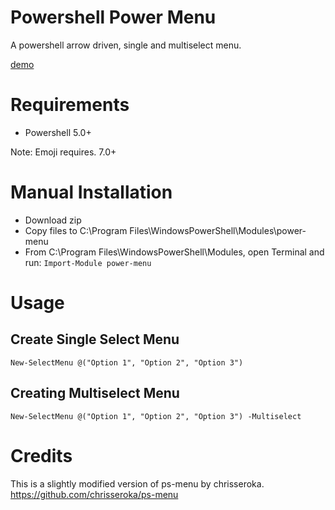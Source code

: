 # Powershell Power Menu
A powershell arrow driven, single and multiselect menu.

[demo](https://cdn.drequeary.me/public/assets/img/power-menu-demo.gif)

# Requirements
- Powershell 5.0+

Note: Emoji requires. 7.0+

# Manual Installation
- Download zip
- Copy files to C:\Program Files\WindowsPowerShell\Modules\power-menu
- From C:\Program Files\WindowsPowerShell\Modules, open Terminal and run: `Import-Module power-menu`

# Usage
## Create Single Select Menu
`New-SelectMenu @("Option 1", "Option 2", "Option 3")`

## Creating Multiselect Menu
`New-SelectMenu @("Option 1", "Option 2", "Option 3") -Multiselect`

# Credits
This is a slightly modified version of ps-menu by chrisseroka. https://github.com/chrisseroka/ps-menu
